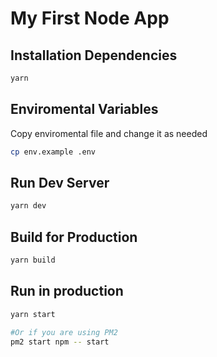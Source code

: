 # My First Node App

## Installation Dependencies

```bash
yarn
```

## Enviromental Variables
Copy enviromental file and change it as needed

```bash
cp env.example .env
```

## Run Dev Server
```bash
yarn dev
```

## Build for Production

```bash
yarn build
```

## Run in production

```bash
yarn start

#Or if you are using PM2
pm2 start npm -- start
```
